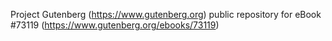 Project Gutenberg (https://www.gutenberg.org) public repository
for eBook #73119 (https://www.gutenberg.org/ebooks/73119)
